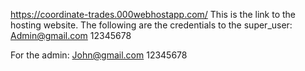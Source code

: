https://coordinate-trades.000webhostapp.com/
This is the link to the hosting website. The following are the credentials to the super_user:
Admin@gmail.com
12345678

For the admin:
John@gmail.com
12345678
